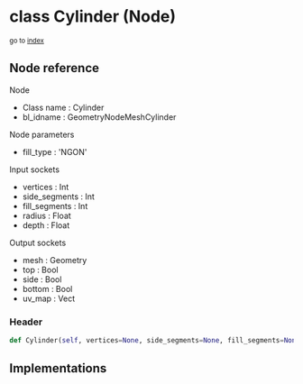 # class Cylinder (Node)

<sub>go to [index](/docs/index.md)</sub>

## Node reference

Node
 - Class name : Cylinder
 - bl_idname : GeometryNodeMeshCylinder

Node parameters
 - fill_type : 'NGON'

Input sockets
 - vertices : Int
 - side_segments : Int
 - fill_segments : Int
 - radius : Float
 - depth : Float

Output sockets
 - mesh : Geometry
 - top : Bool
 - side : Bool
 - bottom : Bool
 - uv_map : Vect

### Header

``` python
def Cylinder(self, vertices=None, side_segments=None, fill_segments=None, radius=None, depth=None, fill_type='NGON', node_label=None, node_color=None):
```

## Implementations


